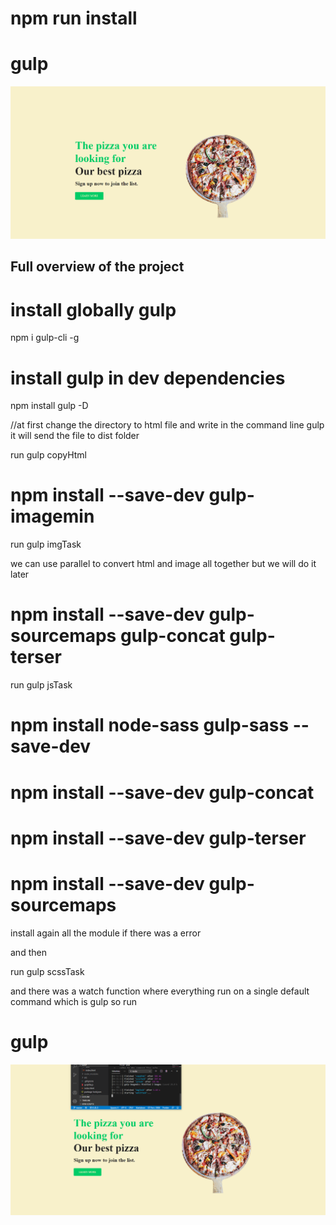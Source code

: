 # npm run install 
# gulp

<img src="src/images/second.png" >

## Full overview of the project ##


# install globally gulp

npm i gulp-cli -g 
# install gulp in dev dependencies 

npm install gulp -D

//at first change the directory to html file and 
write in the command line gulp
it will send the file to dist folder

run gulp copyHtml

# npm install --save-dev gulp-imagemin

run gulp imgTask


we can use parallel to convert html and image all together but we will do it later

#  npm install --save-dev gulp-sourcemaps gulp-concat gulp-terser

run gulp jsTask

# npm install node-sass gulp-sass --save-dev

# npm install --save-dev gulp-concat

# npm install --save-dev gulp-terser

# npm install --save-dev gulp-sourcemaps 

install again all the module if there was a error 

and then 

run gulp scssTask

and there was a watch function where everything run on a single default command which is gulp
so run
# gulp

<img src="src/images/first.png" >



